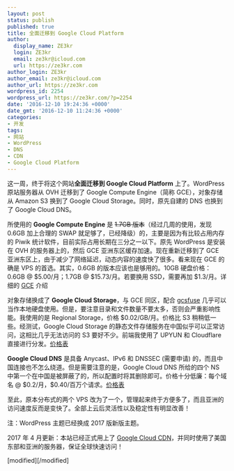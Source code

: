 ```yaml
---
layout: post
status: publish
published: true
title: 全面迁移到 Google Cloud Platform
author:
  display_name: ZE3kr
  login: ZE3kr
  email: ze3kr@icloud.com
  url: https://ze3kr.com
author_login: ZE3kr
author_email: ze3kr@icloud.com
author_url: https://ze3kr.com
wordpress_id: 2254
wordpress_url: https://ze3kr.com/?p=2254
date: '2016-12-10 19:24:36 +0000'
date_gmt: '2016-12-10 11:24:36 +0000'
categories:
- 开发
tags:
- 网站
- WordPress
- DNS
- CDN
- Google Cloud Platform
---
```

<p>这一周，终于将这个网站<strong>全面迁移到 Google Cloud Platform</strong> 上了。WordPress 原站服务器从 OVH 迁移到了 Google Compute Engine（简称 GCE），对象存储从 Amazon S3 换到了 Google Cloud Storage。同时，原先自建的 DNS 也换到了 Google Cloud DNS。</p>
<p><!--more--></p>
<p>所使用的 <strong>Google Compute Engine</strong> 是 <del>1.7GB 版本</del>（经过几周的使用，发现 0.6GB 加上合理的 SWAP 就足够了，已经降级）的，主要是因为有比较占用内存的 Piwik 统计软件，目前实际占用长期在三分之一以下。原先 WordPress 是安装在 OVH 的服务器上的，然后 GCE 亚洲东区缓存加速。现在重新迁移到了 GCE 亚洲东区上，由于减少了网络延迟，动态内容的速度快了很多。看来现在 GCE 的确是 VPS 的首选。其实，0.6GB 的版本应该也是够用的。10GB 硬盘价格：0.6GB @ $5.00/月；1.7GB @ $15.73/月。若要换用 SSD，需要再加 $1.3/月。详细的 <a href="https://ze3kr.com/2016/10/asia-google-compute-engine/">GCE</a> 介绍</p>
<p>对象存储换成了 <strong>Google Cloud Storage</strong>，与 GCE 同区，配合 <a href="https://github.com/GoogleCloudPlatform/gcsfuse" target="_blank">gcsfuse</a> 几乎可以当作本地硬盘使用。但是，要注意目录和文件数量不要太多，否则会严重影响性能。我使用的是 Regional Storage，价格 $0.02/GB/月。价格比 S3 稍稍低一些。经测试，Google Cloud Storage 的静态文件存储服务在中国似乎可以正常访问，这相比几乎无法访问的 S3 要好不少。前端我使用了 UPYUN 和 Cloudflare 直接进行分发。<a href="https://cloud.google.com/storage/pricing" target="_blank">价格表</a></p>
<p><strong>Google Cloud DNS</strong> 是具备 Anycast、IPv6 和 DNSSEC (需要申请) 的，而且中国连接也不怎么绕道。但是需要注意的是，Google Cloud DNS 所给的四个 NS 中第一个在中国是被屏蔽了的，所以配置时将其删除即可。价格十分低廉：每个域名 @ $0.2/月，$0.40/百万个请求。<a href="https://cloud.google.com/dns/pricing" target="_blank">价格表</a></p>
<p>至此，原本分布式的两个 VPS 改为了一个，管理起来终于方便多了，而且亚洲的访问速度反而是变快了。全部上云后灵活性以及稳定性有明显改善！</p>
<p>注：WordPress 主题已经换成 2017 版新版主题。</p>
<p>2017 年 4 月更新：本站已经正式用上了 <a href="https://ze3kr.com/2016/10/build-a-anycast-network-gce/">Google Cloud CDN</a>，并同时使用了美国东部和亚洲的服务器，保证全球快速访问！</p>
<p>[modified][/modified]</p>
